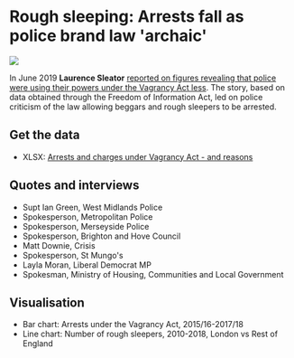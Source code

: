 # Rough sleeping: Arrests fall as police brand law 'archaic'

![](https://ichef.bbci.co.uk/news/624/cpsprodpb/3343/production/_107132131_vagrancy-nc.png)

In June 2019 **Laurence Sleator** [reported on figures revealing that police were using their powers under the Vagrancy Act less](https://github.com/BBC-Data-Unit/vagrancy-arrests). The story, based on data obtained through the Freedom of Information Act, led on police criticism of the law allowing beggars and rough sleepers to be arrested. 

## Get the data

* XLSX: [Arrests and charges under Vagrancy Act - and reasons](https://github.com/BBC-Data-Unit/vagrancy-arrests/blob/master/Vagrancy%20Act.xlsx)

## Quotes and interviews

* Supt Ian Green, West Midlands Police
* Spokesperson, Metropolitan Police
* Spokesperson, Merseyside Police
* Spokesperson, Brighton and Hove Council
* Matt Downie, Crisis
* Spokesperson, St Mungo's 
* Layla Moran, Liberal Democrat MP 
* Spokesman, Ministry of Housing, Communities and Local Government

## Visualisation

* Bar chart: Arrests under the Vagrancy Act, 2015/16-2017/18
* Line chart: Number of rough sleepers, 2010-2018, London vs Rest of England
